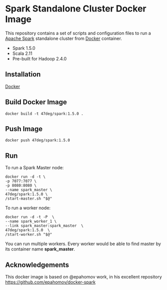 # Spark Standalone Cluster Docker Image

This repository contains a set of scripts and configuration files to run a [Apache Spark](https://spark.apache.org/) standalone cluster from [Docker](https://www.docker.io/) container.

* Spark 1.5.0
* Scala 2.11
* Pre-built for Hadoop 2.4.0

## Installation

[Docker](https://www.docker.com/)

## Build Docker Image

    docker build -t 47deg/spark:1.5.0 .

## Push Image

    docker push 47deg/spark:1.5.0

## Run

To run a Spark Master node:

```
docker run -d -t \
-p 7077:7077 \
-p 8080:8080 \
--name spark_master \
47deg/spark:1.5.0 \
/start-master.sh "$@"
```

To run a worker node:

```
docker run -d -t -P  \
--name spark_worker_1 \
--link spark_master:spark_master  \
47deg/spark:1.5.0  \
/start-worker.sh "$@"
```

You can run multiple workers. Every worker would be able to find master by its container name **spark_master**.


## Acknowledgements

This docker image is based on @epahomov work, in his excellent repository https://github.com/epahomov/docker-spark 